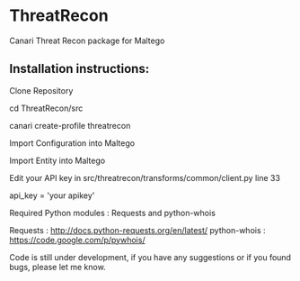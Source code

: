 ThreatRecon
===========

Canari Threat Recon package for Maltego

## Installation instructions:

Clone Repository

cd ThreatRecon/src

canari create-profile threatrecon

Import Configuration into Maltego

Import Entity into Maltego

Edit your API key in src/threatrecon/transforms/common/client.py line 33

api_key = 'your apikey'


Required Python modules : Requests and python-whois 

Requests     : http://docs.python-requests.org/en/latest/
python-whois : https://code.google.com/p/pywhois/



Code is still under development, if you have any suggestions or if you found bugs, please let me know.

